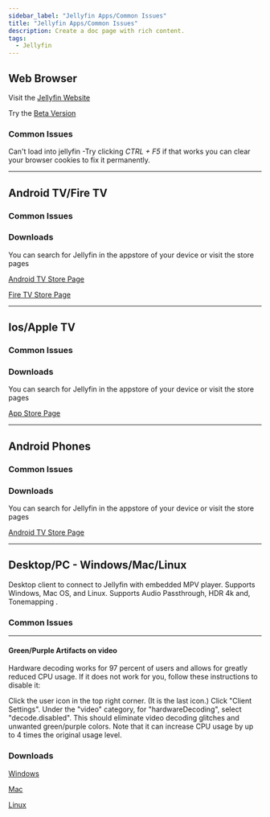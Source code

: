 ```yaml
---
sidebar_label: "Jellyfin Apps/Common Issues"
title: "Jellyfin Apps/Common Issues"
description: Create a doc page with rich content.
tags:
  - Jellyfin
---
```


## Web Browser

Visit the [Jellyfin Website](https://jfapp.xyz)

Try the [Beta Version](https://beta.jfapp.xyz)

### Common Issues

Can't load into jellyfin
-Try clicking _CTRL + F5_ if that works you can clear your browser cookies to fix it permanently.

---

## Android TV/Fire TV

### Common Issues

### Downloads

You can search for Jellyfin in the appstore of your device or visit the store pages

[Android TV Store Page](https://play.google.com/store/apps/details?id=dev.jdtech.jellyfin&hl=en_US&gl=US)

[Fire TV Store Page](https://play.google.com/store/apps/details?id=dev.jdtech.jellyfin&hl=en_US&gl=US)

---

## Ios/Apple TV

### Common Issues

### Downloads

You can search for Jellyfin in the appstore of your device or visit the store pages

[App Store Page](https://apps.apple.com/us/app/swiftfin/id1604098728)


---

## Android Phones

### Common Issues

### Downloads

You can search for Jellyfin in the appstore of your device or visit the store pages

[Android TV Store Page](https://play.google.com/store/apps/details?id=dev.jdtech.jellyfin&hl=en_US&gl=US)

---

## Desktop/PC - Windows/Mac/Linux

Desktop client to connect to Jellyfin with embedded MPV player. Supports Windows, Mac OS, and Linux. Supports Audio Passthrough, HDR 4k and, Tonemapping .

### Common Issues

---

#### Green/Purple Artifacts on video

Hardware decoding works for 97 percent of users and allows for greatly reduced CPU usage. If it does not work for you, follow these instructions to disable it:

Click the user icon in the top right corner. (It is the last icon.)
Click "Client Settings".
Under the "video" category, for "hardwareDecoding", select "decode.disabled".
This should eliminate video decoding glitches and unwanted green/purple colors. Note that it can increase CPU usage by up to 4 times the original usage level.

### Downloads

[Windows](https://github.com/jellyfin/jellyfin-media-player/releases/download/v1.9.1/JellyfinMediaPlayer-1.9.1-windows-x64.exe)

[Mac](https://github.com/jellyfin/jellyfin-media-player/releases/download/v1.9.1/JellyfinMediaPlayer-1.9.1-windows-x64.exe)

[Linux](https://github.com/jellyfin/jellyfin-media-player/releases/download/v1.9.1/JellyfinMediaPlayer-1.9.1-windows-x64.exe)
